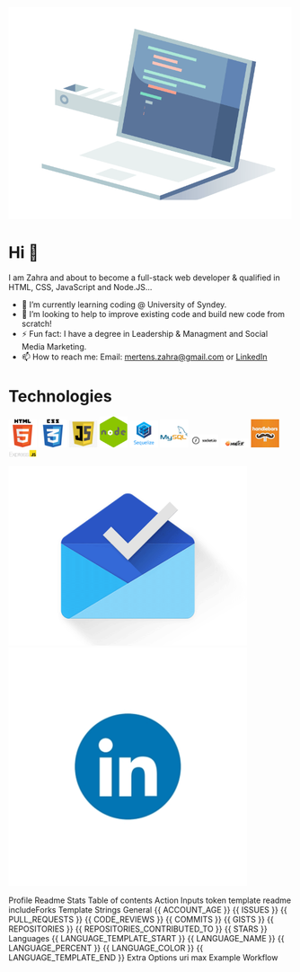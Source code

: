 
![codingGif](https://github.com/ZahraMertens/readmeImages/blob/main/images/codingGIF.gif)

# Hi 👋

I am Zahra and about to become a full-stack web developer & qualified in HTML, CSS, JavaScript and Node.JS...

- 🌱 I’m currently learning coding @ University of Syndey.
- 🤔 I’m looking to help to improve existing code and build new code from scratch!
- ⚡ Fun fact: I have a degree in Leadership & Managment and Social Media Marketing.
- 📫 How to reach me: Email: mertens.zahra@gmail.com or [LinkedIn](https://www.linkedin.com/in/zahra-marie-mertens-0399771a3/) 

# Technologies
<img src="https://github.com/ZahraMertens/readmeImages/blob/main/images/html.png" width="50"/> <img src="https://github.com/ZahraMertens/readmeImages/blob/main/images/css.png" width="50"/> <img src="https://github.com/ZahraMertens/readmeImages/blob/main/images/js.png" width="50"/> <img src="https://github.com/ZahraMertens/readmeImages/blob/main/images/node.png" width="50"/> <img src="https://github.com/ZahraMertens/readmeImages/blob/main/images/sequelize.png" width="50"/> <img src="https://github.com/ZahraMertens/readmeImages/blob/main/images/sql.png" width="50"/> <img src="https://github.com/ZahraMertens/readmeImages/blob/main/images/socket.jpg" width="50"/> <img src="https://github.com/ZahraMertens/readmeImages/blob/main/images/multer.png" width="50"/> <img src="https://github.com/ZahraMertens/readmeImages/blob/main/images/handlebars.jfif" width="50"/> <img src="https://github.com/ZahraMertens/readmeImages/blob/main/images/express.png" width="50"/>

<img src="https://github.com/ZahraMertens/readmeImages/blob/main/images/mail.gif" width="425"/> <img src="https://github.com/ZahraMertens/readmeImages/blob/main/images/linked.gif" width="425"/> 

Profile Readme Stats
Table of contents
Action Inputs
token
template
readme
includeForks
Template Strings
General
{{ ACCOUNT_AGE }}
{{ ISSUES }}
{{ PULL_REQUESTS }}
{{ CODE_REVIEWS }}
{{ COMMITS }}
{{ GISTS }}
{{ REPOSITORIES }}
{{ REPOSITORIES_CONTRIBUTED_TO }}
{{ STARS }}
Languages
{{ LANGUAGE_TEMPLATE_START }}
{{ LANGUAGE_NAME }}
{{ LANGUAGE_PERCENT }}
{{ LANGUAGE_COLOR }}
{{ LANGUAGE_TEMPLATE_END }}
Extra Options
uri
max
Example Workflow
 



